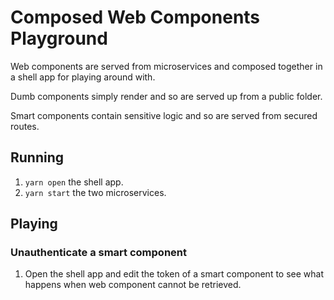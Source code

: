 # Composed Web Components Playground
Web components are served from microservices and composed 
together in a shell app for playing around with.

Dumb components simply render and so are served up from a public folder.

Smart components contain sensitive logic and so are served from secured routes.

## Running
1. `yarn open` the shell app.
1. `yarn start` the two microservices.

## Playing
### Unauthenticate a smart component
1. Open the shell app and edit the token of a smart component to see what happens when web component cannot be retrieved.